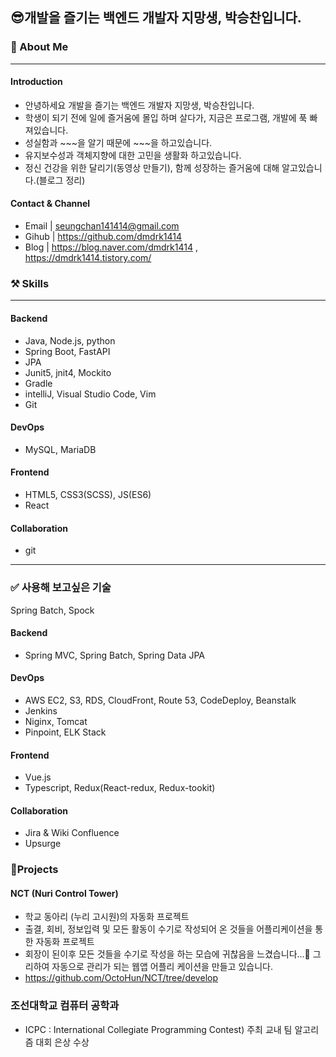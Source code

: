 ## 😎개발을 즐기는 백엔드 개발자 지망생, 박승찬입니다.



### 🔎 About Me

---

#### Introduction

- 안녕하세요 개발을 즐기는 백엔드 개발자 지망생, 박승찬입니다.
- 학생이 되기 전에 일에 즐거움에 몰입 하며 살다가, 지금은 프로그램, 개발에 푹 빠져있습니다.
- 성실함과 ~~~을 알기 때문에   \~\~\~을 하고있습니다.
- 유지보수성과 객체지향에 대한 고민을 생활화 하고있습니다.
- 정신 건강을 위한 달리기(동영상 만들기), 함께 성장하는 즐거움에 대해 알고있습니다.(블로그 정리)

#### Contact & Channel

- Email  | seungchan141414@gmail.com
- Gihub | https://github.com/dmdrk1414
- Blog    | https://blog.naver.com/dmdrk1414 , https://dmdrk1414.tistory.com/



### ⚒️ Skills

---

#### Backend

- Java,  Node.js, python
- Spring Boot, FastAPI
- JPA
- Junit5, jnit4, Mockito
- Gradle
- intelliJ, Visual Studio Code, Vim
- Git

#### DevOps

- MySQL, MariaDB

#### Frontend

- HTML5, CSS3(SCSS), JS(ES6)
- React

#### Collaboration

- git

---

### ✅ 사용해 보고싶은 기술

Spring Batch, Spock

#### Backend

- Spring MVC, Spring Batch, Spring Data JPA

#### DevOps

- AWS EC2, S3, RDS, CloudFront, Route 53, CodeDeploy, Beanstalk
- Jenkins
- Niginx, Tomcat
- Pinpoint, ELK Stack

#### Frontend

- Vue.js
- Typescript, Redux(React-redux, Redux-tookit)

#### Collaboration

- Jira & Wiki Confluence
- Upsurge

### 🏃Projects

#### NCT (Nuri Control Tower)

- 학교 동아리 (누리 고시원)의 자동화 프로젝트
- 출결, 회비, 정보입력 및 모든 활동이 수기로 작성되어 온 것들을 어플리케이션을 통한 자동화 프로젝트
- 회장이 된이후 모든 것들을 수기로 작성을 하는 모습에 귀찮음을 느겼습니다...🥲 그리하여 자동으로 관리가 되는 웹앱 어플리 케이션을 만들고 있습니다.
- https://github.com/OctoHun/NCT/tree/develop



### 조선대학교 컴퓨터 공학과

- ICPC : International Collegiate Programming Contest) 주최 교내 팀 알고리즘 대회 은상 수상

